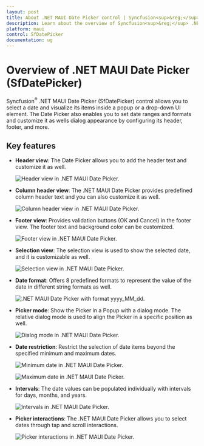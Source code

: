 ```yaml
---
layout: post
title: About .NET MAUI Date Picker control | Syncfusion<sup>&reg;</sup>
description: Learn about the overview of Syncfusion<sup>&reg;</sup> .NET MAUI Date Picker (SfDatePicker) control, its basic features, and Date Picker functionalities.
platform: maui
control: SfDatePicker
documentation: ug
---
```


# Overview of .NET MAUI Date Picker (SfDatePicker)

Syncfusion<sup>&reg;</sup> .NET MAUI Date Picker (SfDatePicker) control allows you to select a date and visualize its items inside a popup or a drop-down UI element. The Date Picker also enables you to set date ranges and formats and customize it as wells dialog appearance by configuring its header, footer, and more.

## Key features

* **Header view**: The Date Picker allows you to add the header text and customize it as well.

   ![Header view in .NET MAUI Date Picker.](images/overview/maui-header-view.png)

* **Column header view**: The .NET MAUI Date Picker provides predefined column header text and you can also customize it as well.

   ![Column header view in .NET MAUI Date Picker.](images/overview/maui-column-header-view.png)

* **Footer view**: Provides validation buttons (OK and Cancel) in the footer view. The footer text and background color can be customized.

   ![Footer view in .NET MAUI Date Picker.](images/overview/maui-date-picker-footer-view.png)

* **Selection view**: The selection view is used to show the selected date, and it is customizable as well.

   ![Selection view in .NET MAUI Date Picker.](images/overview/maui-selection-view.png)

* **Date format**: Offers 8 predefined formats to represent the value of the date in different string formats as well.

   ![.NET MAUI Date Picker with format yyyy_MM_dd.](images/overview/maui-date-picker-format_yyyy_MM_dd.png)

* **Picker mode**: Show the Picker in a Popup with a dialog mode. The relative dialog mode is used to align the Picker in a specific position as well.

   ![Dialog mode in .NET MAUI Date Picker.](images/overview/maui-date-picker-dialog-mode.gif)

* **Date restriction**: Restrict the selection of date items beyond the specified minimum and maximum dates.

   ![Minimum date in .NET MAUI Date Picker.](images/overview/maui-date-picker-minimum-date.png)

   ![Maximum date in .NET MAUI Date Picker.](images/overview/maui-date-picker-maximum-date.png)

* **Intervals**: The date values can be populated individually with intervals for days, months, and years.

   ![Intervals in .NET MAUI Date Picker.](images/overview/maui-date-picker-intervals.gif)

* **Picker interactions**: The .NET MAUI Date Picker allows you to select dates through tap and scroll interactions.

   ![Picker interactions in .NET MAUI Date Picker.](images/overview/maui-date-picker-interactions.gif)